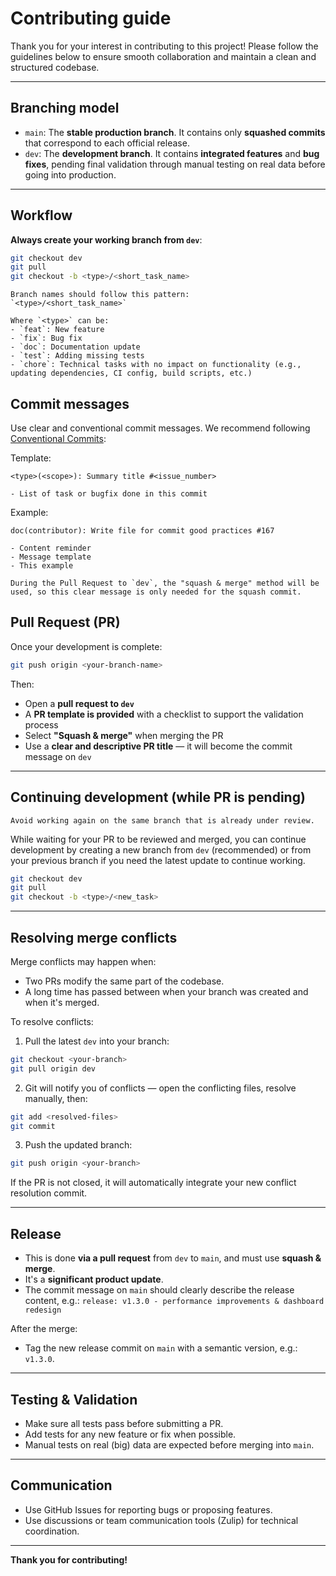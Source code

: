 # Contributing guide

Thank you for your interest in contributing to this project!
Please follow the guidelines below to ensure smooth collaboration and maintain a clean and structured codebase.

---

## Branching model

- `main`: The **stable production branch**. It contains only **squashed commits** that correspond to each official release.
- `dev`: The **development branch**. It contains **integrated features** and **bug fixes**, pending final validation through manual testing on real data before going into production.

---

## Workflow

**Always create your working branch from `dev`**:

```bash
git checkout dev
git pull
git checkout -b <type>/<short_task_name>
```

```{note}
Branch names should follow this pattern:
`<type>/<short_task_name>`

Where `<type>` can be:
- `feat`: New feature
- `fix`: Bug fix
- `doc`: Documentation update
- `test`: Adding missing tests
- `chore`: Technical tasks with no impact on functionality (e.g., updating dependencies, CI config, build scripts, etc.)
```

## Commit messages

Use clear and conventional commit messages. We recommend following [Conventional Commits](https://www.conventionalcommits.org/):

Template:
```
<type>(<scope>): Summary title #<issue_number>

- List of task or bugfix done in this commit
```

Example:
```
doc(contributor): Write file for commit good practices #167

- Content reminder
- Message template
- This example
```

```{note}
During the Pull Request to `dev`, the "squash & merge" method will be used, so this clear message is only needed for the squash commit.
```

## Pull Request (PR)

Once your development is complete:

```bash
git push origin <your-branch-name>
```

Then:
- Open a **pull request to `dev`**
- A **PR template is provided** with a checklist to support the validation process
- Select **"Squash & merge"** when merging the PR
- Use a **clear and descriptive PR title** — it will become the commit message on `dev`

---

## Continuing development (while PR is pending)

```{warning}
Avoid working again on the same branch that is already under review.
```

While waiting for your PR to be reviewed and merged, you can continue development by creating a new branch from `dev` (recommended) or from your previous branch if you need the latest update to continue working.

```bash
git checkout dev
git pull
git checkout -b <type>/<new_task>
```

---

## Resolving merge conflicts

Merge conflicts may happen when:
- Two PRs modify the same part of the codebase.
- A long time has passed between when your branch was created and when it's merged.

To resolve conflicts:
1. Pull the latest `dev` into your branch:
```bash
git checkout <your-branch>
git pull origin dev
```

2. Git will notify you of conflicts — open the conflicting files, resolve manually, then:
```bash
git add <resolved-files>
git commit
```

3. Push the updated branch:
```bash
git push origin <your-branch>
```

If the PR is not closed, it will automatically integrate your new conflict resolution commit.



---

## Release

- This is done **via a pull request** from `dev` to `main`, and must use **squash & merge**.
- It's a **significant product update**.
- The commit message on `main` should clearly describe the release content, e.g.:
  `release: v1.3.0 - performance improvements & dashboard redesign`

After the merge:
- Tag the new release commit on `main` with a semantic version, e.g.: `v1.3.0`.

---

## Testing & Validation

- Make sure all tests pass before submitting a PR.
- Add tests for any new feature or fix when possible.
- Manual tests on real (big) data are expected before merging into `main`.

---

## Communication

- Use GitHub Issues for reporting bugs or proposing features.
- Use discussions or team communication tools (Zulip) for technical coordination.

---

**Thank you for contributing!**
